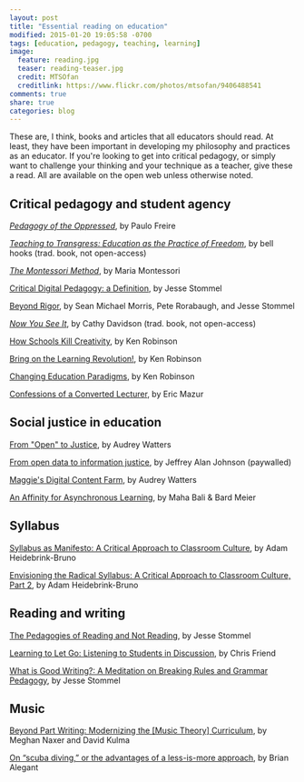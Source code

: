 ```yaml
---
layout: post
title: "Essential reading on education"
modified: 2015-01-20 19:05:58 -0700
tags: [education, pedagogy, teaching, learning]
image:
  feature: reading.jpg
  teaser: reading-teaser.jpg
  credit: MTSOfan
  creditlink: https://www.flickr.com/photos/mtsofan/9406488541
comments: true
share: true
categories: blog
---
```


These are, I think, books and articles that all educators should read. At least, they have been important in developing my philosophy and practices as an educator. If you're looking to get into critical pedagogy, or simply want to challenge your thinking and your technique as a teacher, give these a read. All are available on the open web unless otherwise noted.


## Critical pedagogy and student agency

[*Pedagogy of the Oppressed*](http://libcom.org/library/pedagogy-oppressed-paulo-freire), by Paulo Freire

[*Teaching to Transgress: Education as the Practice of Freedom*](https://openlibrary.org/works/OL15053159W/Teaching_to_transgress), by bell hooks (trad. book, not open-access)

[*The Montessori Method*](http://digital.library.upenn.edu/women/montessori/method/method.html), by Maria Montessori

[Critical Digital Pedagogy: a Definition](http://www.hybridpedagogy.com/journal/critical-digital-pedagogy-definition/), by Jesse Stommel

[Beyond Rigor](http://www.hybridpedagogy.com/journal/beyond-rigor/), by Sean Michael Morris, Pete Rorabaugh, and Jesse Stommel

[*Now You See It*](http://www.cathydavidson.com/books/now-you-see-it/), by Cathy Davidson (trad. book, not open-access)

[How Schools Kill Creativity](http://www.ted.com/talks/ken_robinson_says_schools_kill_creativity), by Ken Robinson

[Bring on the Learning Revolution!](http://www.ted.com/talks/sir_ken_robinson_bring_on_the_revolution), by Ken Robinson

[Changing Education Paradigms](http://www.ted.com/talks/ken_robinson_changing_education_paradigms), by Ken Robinson

[Confessions of a Converted Lecturer](https://www.youtube.com/watch?v=WwslBPj8GgI), by Eric Mazur


## Social justice in education

[From "Open" to Justice](http://hackeducation.com/2014/11/16/from-open-to-justice/), by Audrey Watters

[From open data to information justice](http://link.springer.com/article/10.1007%2Fs10676-014-9351-8), by Jeffrey Alan Johnson (paywalled)

[Maggie's Digital Content Farm](http://www.hybridpedagogy.com/journal/maggies-digital-content-farm/), by Audrey Watters

[An Affinity for Asynchronous Learning](http://www.hybridpedagogy.com/journal/affinity-asynchronous-learning/), by Maha Bali & Bard Meier


## Syllabus

[Syllabus as Manifesto: A Critical Approach to Classroom Culture](http://www.hybridpedagogy.com/journal/syllabus-manifesto-critical-approach-classroom-culture/), by Adam Heidebrink-Bruno

[Envisioning the Radical Syllabus: A Critical Approach to Classroom Culture, Part 2](http://www.hybridpedagogy.com/journal/envisioning-radical-syllabus-critical-approach-classroom-culture-part-2/), by Adam Heidebrink-Bruno


## Reading and writing

[The Pedagogies of Reading and Not Reading](http://learning.instructure.com/2014/03/the-pedagogies-of-reading-and-not-reading/), by Jesse Stommel

[Learning to Let Go: Listening to Students in Discussion](http://www.hybridpedagogy.com/journal/learning-let-go-listening-students-discussion/), by Chris Friend

[What is Good Writing?: A Meditation on Breaking Rules and Grammar Pedagogy](http://learning.instructure.com/2014/06/what-is-good-writing-a-meditation-on-breaking-rules-and-grammar-pedagogy/), by Jesse Stommel


## Music

[Beyond Part Writing: Modernizing the [Music Theory] Curriculum](http://www.flipcamp.org/engagingstudents2/essays/kulmaNaxer.html), by Meghan Naxer and David Kulma

[On “scuba diving,” or the advantages of a less-is-more approach](http://www.flipcamp.org/engagingstudents2/essays/alegant.html), by Brian Alegant

